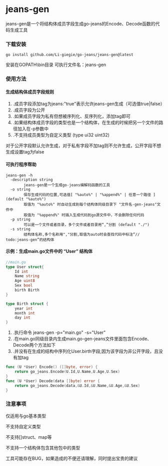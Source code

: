 # jeans-gen
jeans-gen是一个将结构体成员字段生成go-jeans的Encode、Decode函数的代码生成工具

### 下载安装
``` 
go install github.com/Li-giegie/go-jeans/jeans-gen@latest
```
安装在GOPATH\bin目录 可执行文件名：jeans-gen
### 使用方法
#### 生成结构体成员字段规则
1) .成员字段添加tag为jeans:"true"表示允许jeans-gen生成（可选值true|false）
2) .成员字段为公开
3) .如果成员字段为私有但想被序列化、反序列化，添加tag即可
4) .如果结构体成员字段的类型也是一个结构体，在生成的时候把另一个文件的路径加入在-p参数中
5) .不支持成员类型为自定义类型 (type ui32 uint32)

对于公开字段默认允许生成，对于私有字段不加tag则不允许生成，公开字段不想生成设置tag为false
#### 可执行程序帮助
```
jeans-gen -h    
  -description string
        jeans-gen是一个生成go-jeans编解码函数的工具
  -o string
        保存生成代码的位置,可选值[ "%auto%" | "%append%" | 任意一个路径 ] (default "%auto%")
        取值为 "%auto%" 时自动生成到每个结构体同级目录下 "文件名-gen-jeans"文件中
        取值为 "%append%" 时插入生成代码到go源文件中，不会删除任何代码 
  -p string
        可以是一个文件或者目录，多个文件或者目录用“,”分割 (default "./")
  -s string
        结构体名称,多个名称用","分割,取值为auto时会查找代码中标注“// todo:jeans-gen”的结构体
```
#### 示例：生成main.go文件中的 “User” 结构体
```go
//main.go
type User struct{
    Id int
	Name string
	Age uint8
	Sex bool
	birth Birth
}

type Birth struct {
    year int
	month int
	day int 
}

```
1) .执行命令 jeans-gen -p="main.go" -s="User"
2) .在main.go同级目录内生成main.go-gen-jeans文件里面包含Encode、Decode两个方法如下
3) .并没有在生成的结构中序列化User.birth字段,因为该字段为非公开字段，且没有加tag
```go
func (U *User) Encode() ([]byte, error) {
	return go_jeans.Encode(U.Id,U.Name,U.Age,U.Sex)
}
func (U *User) Decode(data []byte) error {
	return go_jeans.Decode(data,&U.Id,&U.Name,&U.Age,&U.Sex)
}

```
### 注意事项
仅适用与go基本类型

不支持自定义类型

不支持[]struct、map等

不支持一个结构体包含其他包中的类型

工具可能存在BUG，如果造成的不便还请理解，同时提出宝贵的建议

